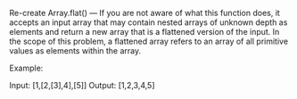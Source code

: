Re-create Array.flat() — If you are not aware of what this function does, it accepts an input array that may contain nested arrays of unknown depth as elements and return a new array that is a flattened version of the input. In the scope of this problem, a flattened array refers to an array of all primitive values as elements within the array.

Example:

Input: [1,[2,[3],4],[5]]
Output: [1,2,3,4,5]
